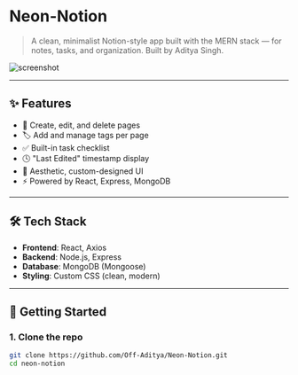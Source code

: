 # Neon-Notion

> A clean, minimalist Notion-style app built with the MERN stack — for notes, tasks, and organization. Built by Aditya Singh.

![screenshot](frontend/Neon-Notion-UI.png)

---

## ✨ Features

- 📝 Create, edit, and delete pages
- 🏷️ Add and manage tags per page
- ✅ Built-in task checklist
- 🕓 "Last Edited" timestamp display
- 🌈 Aesthetic, custom-designed UI
- ⚡ Powered by React, Express, MongoDB

---

## 🛠 Tech Stack

- **Frontend**: React, Axios
- **Backend**: Node.js, Express
- **Database**: MongoDB (Mongoose)
- **Styling**: Custom CSS (clean, modern)

---

## 🚀 Getting Started

### 1. Clone the repo

```bash
git clone https://github.com/Off-Aditya/Neon-Notion.git
cd neon-notion
